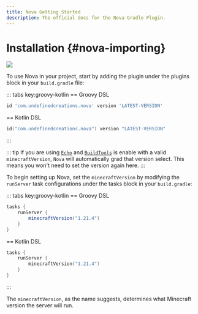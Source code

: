 ```yaml
---
title: Nova Getting Started
description: The official docs for the Nova Gradle Plugin.
---
```


# Installation {#nova-importing}

[![](https://img.shields.io/gradle-plugin-portal/v/com.undefinedcreations.nova)](https://plugins.gradle.org/plugin/com.undefinedcreations.nova)

To use Nova in your project, start by adding the plugin under the plugins block in your `build.gradle` file:

::: tabs key:groovy-kotlin
== Groovy DSL
``` Groovy 
id 'com.undefinedcreations.nova' version 'LATEST-VERSION'
```
== Kotlin DSL
``` Kotlin
id("com.undefinedcreations.nova") version "LATEST-VERSION"
```
:::

::: tip
If you are using [`Echo`](/gradle-plugins/echo/importing) and [`BuildTools`](/gradle-plugins/echo/buildTools/build-tools.md) is enable with a valid `minecraftVersion`, `Nova` will automatically grad that version select. This means you won't need to set the version again here.
:::

To begin setting up Nova, set the `minecraftVersion` by modifying the `runServer` task configurations under the tasks block in your `build.gradle`:

::: tabs key:groovy-kotlin
== Groovy DSL
``` Groovy
tasks {
    runServer {
        minecraftVersion("1.21.4")
    }
}
```
== Kotlin DSL
``` Kotlin
tasks {
    runServer {
        minecraftVersion("1.21.4")
    }
}
```
:::

The `minecraftVersion`, as the name suggests, determines what Minecraft version the server will run.
